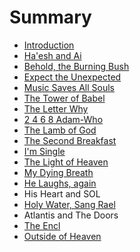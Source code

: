 # Summary

* [Introduction](README.md)
* [Ha'esh and Ai](chapter1.md)
* [Behold, the Burning Bush](behold,_the_burning_bush.md)
* [Expect the Unexpected](the_story_of_exodus.md)
* [Music Saves All Souls](music_saves_all_souls.md)
* [The Tower of Babel](the_tower_of_babel.md)
* [The Letter Why](the_letter_why.md)
* [2 4 6 8 Adam-Who](2_4_6_8_adam-who.md)
* [The Lamb of God](the_lamb_of_god.md)
* [The Second Breakfast](bread_for_the_poor.md)
* [I'm Single](im_single.md)
* [The Light of Heaven](the_light_of_heaven.md)
* [My Dying Breath](my_dying_breath.md)
* [He Laughs, again](hamd.md/he_laughs.md)
* His Heart and SOL
* [Holy Water, Sang Rael](holy_water,_sang_rael.md)
* Atlantis and The Doors
* [The Encl](the_encl.md)
* [Outside of Heaven](outside_of_heaven.md)

